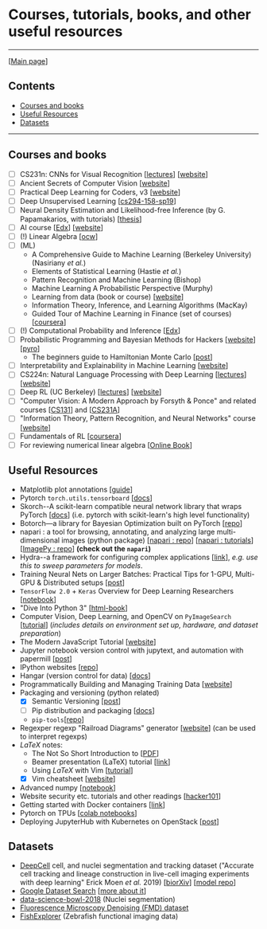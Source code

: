 # Courses, tutorials, books, and other useful resources
---
[[Main page](README.md)]
## Contents
- [Courses and books](#courses-and-books)
- [Useful Resources](#useful-resources)
- [Datasets](#datasets)

---
## Courses and books
* [ ] CS231n: CNNs for Visual Recognition [[lectures](https://www.youtube.com/playlist?list=PL3FW7Lu3i5JvHM8ljYj-zLfQRF3EO8sYv)] [[website](http://cs231n.stanford.edu)]
* [ ] Ancient Secrets of Computer Vision [[website](https://pjreddie.com/courses/computer-vision/)]
* [ ] Practical Deep Learning for Coders, v3 [[website](https://course.fast.ai)]
* [ ] Deep Unsupervised Learning [[cs294-158-sp19](https://sites.google.com/view/berkeley-cs294-158-sp19/home)]
* [ ] Neural Density Estimation and Likelihood-free Inference (by G. Papamakarios, with tutorials) [[thesis](https://arxiv.org/abs/1910.13233)]
* [ ] AI course 
[[Edx](https://courses.edx.org/courses/BerkeleyX/CS188.1x-4/1T2015/course/)]
[[website](http://ai.berkeley.edu/lecture_videos.html)]
* [ ] (!) Linear Algebra
[[ocw](https://ocw.mit.edu/courses/mathematics/18-06-linear-algebra-spring-2010/video-lectures/)]
* [ ] (ML)
  - A Comprehensive Guide to Machine Learning (Berkeley University) (Nasiriany _et al._)
  - Elements of Statistical Learning (Hastie *et al.*)
  - Pattern Recognition and Machine Learning (Bishop)
  - Machine Learning A Probabilistic Perspective (Murphy)
  - Learning from data (book or course)
  [[website](https://work.caltech.edu/lectures.html#lectures)]
  - Information Theory, Inference, and Learning Algorithms (MacKay)
  - Guided Tour of Machine Learning in Finance (set of courses)
  [[coursera](https://www.coursera.org/learn/guided-tour-machine-learning-finance/home/welcome)]
* [ ] (!) Computational Probability and Inference
[[Edx](https://courses.edx.org/courses/course-v1:MITx+6.008.1x+3T2016/wiki/MITx.6.008.1x.3T2016/)]
* [ ] Probabilistic Programming and Bayesian Methods for Hackers
[[website](https://github.com/CamDavidsonPilon/Probabilistic-Programming-and-Bayesian-Methods-for-Hackers)]
[[pyro](http://pyro.ai/examples/dmm.html)]
  - The beginners guide to Hamiltonian Monte Carlo
  [[post](https://bayesianbrad.github.io/posts/2019_hmc.html)]
* [ ] Interpretability and Explainability in Machine Learning
[[website](https://interpretable-ml-class.github.io)]
* [ ] CS224n: Natural Language Processing with Deep Learning
[[lectures](https://www.youtube.com/playlist?list=PLoROMvodv4rOhcuXMZkNm7j3fVwBBY42z)]
[[website](http://web.stanford.edu/class/cs224n/)]
* [ ] Deep RL (UC Berkeley)
[[lectures](https://www.youtube.com/playlist?list=PLkFD6_40KJIwhWJpGazJ9VSj9CFMkb79A&app=desktop)]
[[website](http://rail.eecs.berkeley.edu/deeprlcourse/)]
* [ ] "Computer Vision: A Modern Approach by Forsyth & Ponce" and related courses
[[CS131](http://vision.stanford.edu/teaching/cs131_fall1920/syllabus.html)] and
[[CS231A](http://web.stanford.edu/class/cs231a/course_notes.html)]
* [ ] "Information Theory, Pattern Recognition, and Neural Networks" course
[[website](http://www.inference.org.uk/itprnn_lectures/)]
* [ ] Fundamentals of RL [[coursera](https://www.coursera.org/learn/fundamentals-of-reinforcement-learning)]
* [ ] For reviewing numerical linear algebra
[[Online Book](https://github.com/fastai/numerical-linear-algebra/blob/master/README.md)]

## Useful Resources
* Matplotlib plot annotations [[guide](https://matplotlib.org/3.1.1/tutorials/text/annotations.html#plotting-guide-annotation)]
* Pytorch `torch.utils.tensorboard`
[[docs](https://pytorch.org/docs/stable/tensorboard.html)]
* Skorch--A scikit-learn compatible neural network library that wraps PyTorch 
[[docs](https://skorch.readthedocs.io/)] (i.e. pytorch with scikit-learn's high level functionality)
* Botorch—a library for Bayesian Optimization built on PyTorch [[repo](https://github.com/pytorch/botorch)]
* napari : a tool for browsing, annotating, and analyzing large multi-dimensional images (python package)
[[napari : repo](https://github.com/napari/napari)]
[[napari : tutorials](http://napari.org)]
[[ImagePy : repo](https://github.com/Image-Py/imagepy/)]
__(check out the `napari`)__
* Hydra--a framework for configuring complex applications [[link](https://cli.dev/docs/intro)], _e.g. use this to sweep parameters for models_.
* Training Neural Nets on Larger Batches: Practical Tips for 1-GPU, Multi-GPU & Distributed setups
[[post](https://medium.com/huggingface/training-larger-batches-practical-tips-on-1-gpu-multi-gpu-distributed-setups-ec88c3e51255)]
* `TensorFlow 2.0` + `Keras` Overview for Deep Learning Researchers
[[notebook](https://colab.research.google.com/drive/1UCJt8EYjlzCs1H1d1X0iDGYJsHKwu-NO#scrollTo=zoDjozMFREDU)]
* "Dive Into Python 3"
[[html-book](https://diveintopython3.problemsolving.io/index.html)]
* Computer Vision, Deep Learning, and OpenCV on `PyImageSearch`
[[tutorial](https://www.pyimagesearch.com/start-here/)] (_includes details on environment set up, hardware, and dataset preparation_)
* The Modern JavaScript Tutorial [[website](https://javascript.info)]
* Jupyter notebook version control with jupytext, and automation with papermill
[[post](https://medium.com/capital-fund-management/automated-reports-with-jupyter-notebooks-using-jupytext-and-papermill-619e60c37330)]
* IPython websites
[[repo](https://github.com/stephenslab/ipynb-website)]
* Hangar (version control for data)
[[docs](https://hangar-py.readthedocs.io/en/latest/readme.html)]
* Programmatically Building and Managing Training Data
[[website](https://www.snorkel.org)]
* Packaging and versioning (python related)
  * [x] Semantic Versioning [[post](https://semver.org)]
  * [ ] Pip distribution and packaging
  [[docs](https://packaging.python.org/guides/distributing-packages-using-setuptools/#choosing-a-versioning-scheme)]
  * `pip-tools`[[repo](https://github.com/jazzband/pip-tools)]
* Regexper regexp "Railroad Diagrams" generator
[[website](https://regexper.com)] (can be used to interpret regexps)
* _LaTeX_ notes:
  * The Not So Short Introduction to  [[PDF](https://tobi.oetiker.ch/lshort/lshort.pdf)]
  * Beamer presentation (LaTeX) tutorial
  [[link](https://www.overleaf.com/learn/latex/Beamer_Presentations:_A_Tutorial_for_Beginners_(Part_1)—Getting_Started)]
  * Using _LaTeX_ with Vim
  [[tutorial](https://castel.dev/post/lecture-notes-1/)]
  * [x] Vim cheatsheet [[website](https://vim.rtorr.com)]
* Advanced numpy [[notebook](https://nbviewer.jupyter.org/github/vlad17/np-learn/blob/master/presentation.ipynb)]
* Website security etc. tutorials and other readings
[[hacker101](https://www.hacker101.com/resources)]
* Getting started with Docker containers [[link](https://docs.docker.com/get-started/)]
* Pytorch on TPUs [[colab notebooks](https://github.com/pytorch/xla)]
* Deploying JupyterHub with Kubernetes on OpenStack
[[post](https://blog.jupyter.org/how-to-deploy-jupyterhub-with-kubernetes-on-openstack-f8f6120d4b1)]

## Datasets
* [DeepCell](http://deepcell.org/data) cell, and nuclei segmentation and tracking dataset 
("Accurate cell tracking and lineage construction in live-cell imaging experiments with deep learning" Erick Moen _et al._ 2019) [[biorXiv](https://www.biorxiv.org/content/10.1101/803205v2)]
[[model repo](https://github.com/vanvalenlab/deepcell-tf)]
* [Google Dataset Search](https://toolbox.google.com/datasetsearch) [[more about it](https://ai.google/tools/#datasets)]
* [data-science-bowl-2018](https://www.kaggle.com/c/data-science-bowl-2018/data) (Nuclei segmentation)
* [Fluorescence Microscopy Denoising (FMD) dataset](https://github.com/bmmi/denoising-fluorescence)
* [FishExplorer](https://github.com/xiuyechen/fishexplorer) (Zebrafish functional imaging data)

